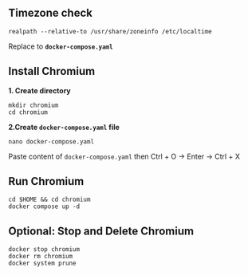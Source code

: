 ## Timezone check

```
realpath --relative-to /usr/share/zoneinfo /etc/localtime
```
Replace to **`docker-compose.yaml`**
## Install Chromium

**1. Create directory**

    mkdir chromium
    cd chromium

**2.Create  `docker-compose.yaml`  file**

    nano docker-compose.yaml
Paste content of   `docker-compose.yaml` then Ctrl + O -> Enter -> Ctrl + X
## Run Chromium

    cd $HOME && cd chromium
    docker compose up -d

## Optional: Stop and Delete Chromium

    docker stop chromium
    docker rm chromium
    docker system prune
